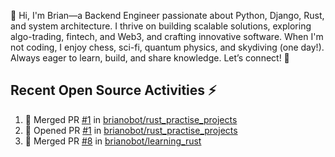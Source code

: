 👋 Hi, I'm Brian—a Backend Engineer passionate about Python, Django, Rust, and system architecture. I thrive on building scalable solutions, exploring algo-trading, fintech, and Web3, and crafting innovative software. When I'm not coding, I enjoy chess, sci-fi, quantum physics, and skydiving (one day!). Always eager to learn, build, and share knowledge. Let’s connect! 🚀

## Recent Open Source Activities ⚡️
<!--START_SECTION:activity-->
1. 🎉 Merged PR [#1](https://github.com/brianobot/rust_practise_projects/pull/1) in [brianobot/rust_practise_projects](https://github.com/brianobot/rust_practise_projects)
2. 💪 Opened PR [#1](https://github.com/brianobot/rust_practise_projects/pull/1) in [brianobot/rust_practise_projects](https://github.com/brianobot/rust_practise_projects)
3. 🎉 Merged PR [#8](https://github.com/brianobot/learning_rust/pull/8) in [brianobot/learning_rust](https://github.com/brianobot/learning_rust)
<!--END_SECTION:activity-->

<!--
brianobot/brianobot is a ✨ special ✨ repository because its `README.md` (this file) appears on your GitHub profile.
You can click the Preview link to take a look at your changes.
--->
